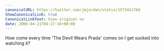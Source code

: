 ```yaml
---
canonicalURL: https://twitter.com/jmjordan/status/1572411766
ShowCanonicalLink: true
CanonicalLinkText: View original on
date: 2009-04-21T04:27:16+00:00
---
```

How come every time 'The Devil Wears Prada' comes on I get sucked into watching it?